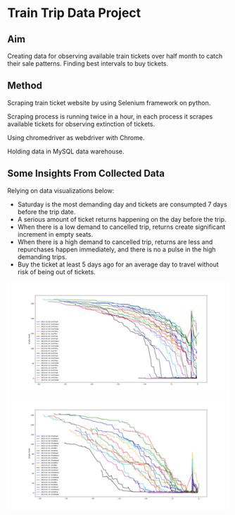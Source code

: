 # Train Trip Data Project

## Aim
Creating data for observing available train tickets over half month to catch their sale patterns. Finding best intervals to buy tickets.

## Method
Scraping train ticket website by using Selenium framework on python.

Scraping process is running twice in a hour, in each process it scrapes available tickets for observing extinction of tickets.

Using chromedriver as webdriver with Chrome.

Holding data in MySQL data warehouse.

## Some Insights From Collected Data

Relying on data visualizations below:
- Saturday is the most demanding day and tickets are consumpted 7 days before the trip date.
- A serious amount of ticket returns happening on the day before the trip. 
- When there is a low demand to cancelled trip, returns create significant increment in empty seats.
- When there is a high demand to cancelled trip, returns are less and repurchases happen immediately, and there is no a pulse in the high demanding trips.
-  Buy the ticket at least 5 days ago for an average day to travel without risk of being out of tickets.

![Eskisehir-Istanbul Direction 14.07 trip ticket consumption](./ReadmeMedia/TrainTicketsByDaysEst-Ist14-07.png)
![Eskisehir-Istanbul Direction 19.08 trip ticket consumption](./ReadmeMedia/TrainTicketsByDaysEskIst19-08.png)
